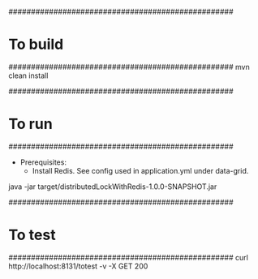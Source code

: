 ##################################################
# To build
##################################################
mvn clean install


##################################################
# To run
##################################################
- Prerequisites:
    - Install Redis. See config used in application.yml under data-grid.

java -jar target/distributedLockWithRedis-1.0.0-SNAPSHOT.jar


##################################################
# To test
##################################################
curl http://localhost:8131/totest -v -X GET
200
